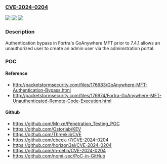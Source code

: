 ### [CVE-2024-0204](https://cve.mitre.org/cgi-bin/cvename.cgi?name=CVE-2024-0204)
![](https://img.shields.io/static/v1?label=Product&message=GoAnywhere%20MFT&color=blue)
![](https://img.shields.io/static/v1?label=Version&message=n%2Fa&color=blue)
![](https://img.shields.io/static/v1?label=Vulnerability&message=CWE-425%20Direct%20Request%20('Forced%20Browsing')&color=brighgreen)

### Description

Authentication bypass in Fortra's GoAnywhere MFT prior to 7.4.1 allows an unauthorized user to create an admin user via the administration portal.

### POC

#### Reference
- http://packetstormsecurity.com/files/176683/GoAnywhere-MFT-Authentication-Bypass.html
- http://packetstormsecurity.com/files/176974/Fortra-GoAnywhere-MFT-Unauthenticated-Remote-Code-Execution.html

#### Github
- https://github.com/Mr-xn/Penetration_Testing_POC
- https://github.com/Ostorlab/KEV
- https://github.com/Threekiii/CVE
- https://github.com/cbeek-r7/CVE-2024-0204
- https://github.com/horizon3ai/CVE-2024-0204
- https://github.com/m-cetin/CVE-2024-0204
- https://github.com/nomi-sec/PoC-in-GitHub

